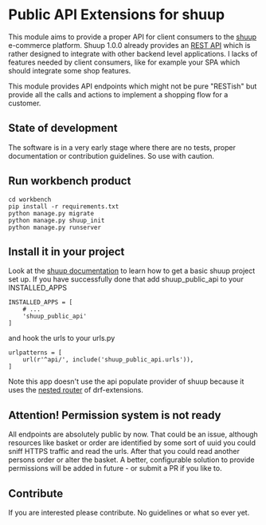 # Public API Extensions for shuup

This module aims to provide a proper API for client consumers to the [shuup] e-commerce platform.
Shuup 1.0.0 already provides an [REST API] which is rather designed to integrate with other backend level applications. I lacks of features needed by client consumers, like for example your SPA which should integrate some shop features.

This module provides API endpoints which might not be pure "RESTish" but provide all the calls and actions to implement a shopping flow for a customer.

## State of development

The software is in a very early stage where there are no tests, proper documentation or contribution guidelines. So use with caution.

## Run workbench product

```
cd workbench
pip install -r requirements.txt
python manage.py migrate
python manage.py shuup_init
python manage.py runserver
```

## Install it in your project

Look at the [shuup documentation] to learn how to get a basic shuup project set up. If you have successfully done that add shuup_public_api to your INSTALLED_APPS

```
INSTALLED_APPS = [
    # ...
    'shuup_public_api'
]
```

and hook the urls to your urls.py

```
urlpatterns = [
    url(r'^api/', include('shuup_public_api.urls')),
]
```

Note this app doesn't use the api populate provider of shuup because it uses the [nested router] of drf-extensions.

## Attention! Permission system is not ready

All endpoints are absolutely public by now. That could be an issue, although resources like basket or order are identified by some sort of uuid you could sniff HTTPS traffic and read the urls. After that you could read another persons order or alter the basket.
A better, configurable solution to provide permissions will be added in future - or submit a PR if you like to.

## Contribute

If you are interested please contribute. No guidelines or what so ever yet.

[nested router]: http://chibisov.github.io/drf-extensions/docs/#nested-router-mixin
[shuup]: https://www.shuup.com/en/
[shuup documentation]: http://shuup.readthedocs.io/en/latest/howto/getting_started.html
[REST API]: http://shuup.readthedocs.io/en/latest/web_api/rest_documentation.html